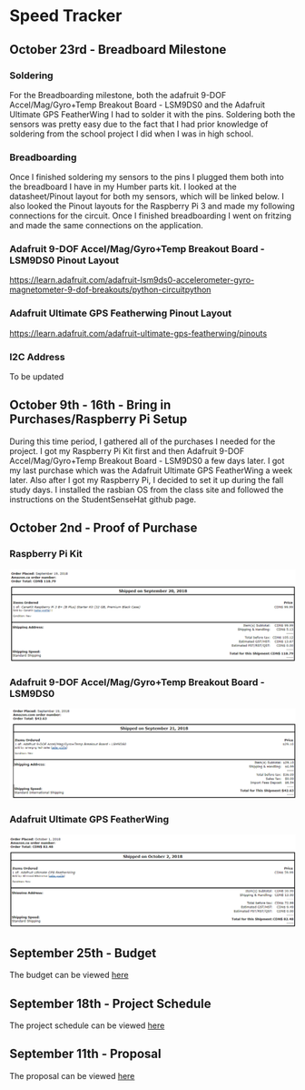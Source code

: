 # Speed Tracker

## October 23rd - Breadboard Milestone
### Soldering 
For the Breadboarding milestone, both the adafruit 9-DOF Accel/Mag/Gyro+Temp Breakout Board - LSM9DS0 and the Adafruit Ultimate GPS FeatherWing I had to solder it with the pins. Soldering both the sensors was pretty easy due to the fact that I had prior knowledge of soldering from the school project I did when I was in high school. 

### Breadboarding 
Once I finished soldering my sensors to the pins I plugged them both into the breadboard I have in my Humber parts kit. I looked at the datasheet/Pinout layout for both my sensors, which will be linked below. I also looked the Pinout layouts for the Raspberry Pi 3 and made my following connections for the circuit. Once I finished breadboarding I went on fritzing and made the same connections on the application.

### Adafruit 9-DOF Accel/Mag/Gyro+Temp Breakout Board - LSM9DS0 Pinout Layout
https://learn.adafruit.com/adafruit-lsm9ds0-accelerometer-gyro-magnetometer-9-dof-breakouts/python-circuitpython

### Adafruit Ultimate GPS Featherwing Pinout Layout
https://learn.adafruit.com/adafruit-ultimate-gps-featherwing/pinouts

### I2C Address 
To be updated

## October 9th - 16th - Bring in Purchases/Raspberry Pi Setup 
During this time period, I gathered all of the purchases I needed for the project. I got my Raspberry Pi Kit first and then Adafruit 9-DOF Accel/Mag/Gyro+Temp Breakout Board - LSM9DS0 a few days later. I got my last purchase which was the Adafruit Ultimate GPS FeatherWing a week later. Also after I got my Raspberry Pi, I decided to set it up during the fall study days. I installed the rasbian OS from the class site and followed the instructions on the StudentSenseHat github page.

## October 2nd - Proof of Purchase
### Raspberry Pi Kit
![Raspberry Pi](https://github.com/Zhillp/SpeedTracker/blob/master/Documentations/Invoice/pi.PNG)

### Adafruit 9-DOF Accel/Mag/Gyro+Temp Breakout Board - LSM9DS0
![Accel/Mag/Gyro+Temp board](https://github.com/Zhillp/SpeedTracker/blob/master/Documentations/Invoice/Sensor.PNG)

### Adafruit Ultimate GPS FeatherWing
![GPS](https://github.com/Zhillp/SpeedTracker/blob/master/Documentations/Invoice/gps.PNG)

## September 25th - Budget
The budget can be viewed [here](https://github.com/Zhillp/SpeedTracker/blob/master/Documentations/Purchases.xlsx)

## September 18th - Project Schedule 
The project schedule can be viewed [here](https://github.com/Zhillp/SpeedTracker/blob/master/Documentations/Project1.mpp)

## September 11th - Proposal  
The proposal can be viewed [here]()
